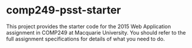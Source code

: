 # comp249-psst-starter
This project provides the starter code for the 2015 Web Application assignment 
in COMP249 at Macquarie University.  You should refer to the full assignment
specifications for details of what you need to do.
